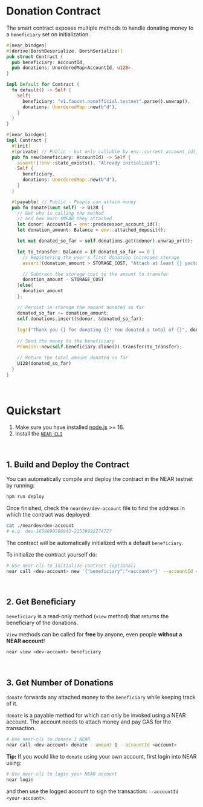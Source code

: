 # Donation Contract

The smart contract exposes multiple methods to handle donating money to a `beneficiary` set on initialization.

```rust
#[near_bindgen]
#[derive(BorshDeserialize, BorshSerialize)]
pub struct Contract {
  pub beneficiary: AccountId,
  pub donations: UnorderedMap<AccountId, u128>,
}

impl Default for Contract {
  fn default() -> Self {
    Self{
      beneficiary: "v1.faucet.nonofficial.testnet".parse().unwrap(),
      donations: UnorderedMap::new(b"d"),
    }
  }
}

#[near_bindgen]
impl Contract {
  #[init]
  #[private] // Public - but only callable by env::current_account_id()
  pub fn new(beneficiary: AccountId) -> Self {
    assert!(!env::state_exists(), "Already initialized");
    Self {
      beneficiary,
      donations: UnorderedMap::new(b"d"),
    }
  }

  #[payable] // Public - People can attach money
  pub fn donate(&mut self) -> U128 {
    // Get who is calling the method
    // and how much $NEAR they attached
    let donor: AccountId = env::predecessor_account_id();
    let donation_amount: Balance = env::attached_deposit();

    let mut donated_so_far = self.donations.get(&donor).unwrap_or(0);

    let to_transfer: Balance = if donated_so_far == 0 {
      // Registering the user's first donation increases storage
      assert!(donation_amount > STORAGE_COST, "Attach at least {} yoctoNEAR", STORAGE_COST);

      // Subtract the storage cost to the amount to transfer
      donation_amount - STORAGE_COST
    }else{
      donation_amount
    };

    // Persist in storage the amount donated so far
    donated_so_far += donation_amount;
    self.donations.insert(&donor, &donated_so_far);
    
    log!("Thank you {} for donating {}! You donated a total of {}", donor.clone(), donation_amount, donated_so_far);
    
    // Send the money to the beneficiary
    Promise::new(self.beneficiary.clone()).transfer(to_transfer);

    // Return the total amount donated so far
    U128(donated_so_far)
  }
}
```

<br />

# Quickstart

1. Make sure you have installed [node.js](https://nodejs.org/en/download/package-manager/) >= 16.
2. Install the [`NEAR CLI`](https://github.com/near/near-cli#setup)

<br />

## 1. Build and Deploy the Contract
You can automatically compile and deploy the contract in the NEAR testnet by running:

```bash
npm run deploy
```

Once finished, check the `neardev/dev-account` file to find the address in which the contract was deployed:

```bash
cat ./neardev/dev-account
# e.g. dev-1659899566943-21539992274727
```

The contract will be automatically initialized with a default `beneficiary`.

To initialize the contract yourself do:

```bash
# Use near-cli to initialize contract (optional)
near call <dev-account> new '{"beneficiary":"<account>"}' --accountId <dev-account>
```

<br />

## 2. Get Beneficiary
`beneficiary` is a read-only method (`view` method) that returns the beneficiary of the donations.

`View` methods can be called for **free** by anyone, even people **without a NEAR account**!

```bash
near view <dev-account> beneficiary
```

<br />

## 3. Get Number of Donations

`donate` forwards any attached money to the `beneficiary` while keeping track of it.

`donate` is a payable method for which can only be invoked using a NEAR account. The account needs to attach money and pay GAS for the transaction.

```bash
# Use near-cli to donate 1 NEAR
near call <dev-account> donate --amount 1 --accountId <account>
```

**Tip:** If you would like to `donate` using your own account, first login into NEAR using:

```bash
# Use near-cli to login your NEAR account
near login
```

and then use the logged account to sign the transaction: `--accountId <your-account>`.